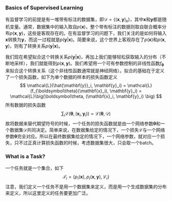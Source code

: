 ### Basics of Supervised Learning

有监督学习的前提是有一堆带有标注的数据集，即$\mathcal{D} = \{(\mathbf{x}, \mathbf{y})_k\}$，其中$\mathbf{x}$和$\mathbf{y}$都是随机变量。通常，数据集中的输入取自$p(\mathbf{x})$，整个带有标注的数据则取自联合概率分布$p(\mathbf{x}, \mathbf{y})$，这些是客观存在的。在有监督学习的问题下，我们关注的是如何将输入$\mathbf{x}$转换为$\mathbf{y}$，而这一过程就是$p(\mathbf{y} | \mathbf{x})$。简要来说，这个世界上客观存在了$p(\mathbf{x})$和$p(\mathbf{x}, \mathbf{y})$，则有了转换关系$p(\mathbf{y} | \mathbf{x})$。

我们现在希望拟合这个转换关系$p(\mathbf{y} | \mathbf{x})$，再加上我们能够轻松获取输入的分布（不断地采样），我们就能得到$p(\mathbf{x}, \mathbf{y})$。我们希望用一个可有参数控制的非线性函数$f_{\boldsymbol\theta}$来拟合这个转换关系（这个非线性函数通常就是神经网络）。拟合的基础在于定义了一个损失函数，如下为单个数据的样本的损失函数定义
$$
\mathcal{L}(\hat{\mathbf{y}}_i, \mathbf{y}_i) = \mathcal{L}(f_{\boldsymbol\theta}(\mathbf{x}_i), \mathbf{y}_i) = \mathcal{L}\big(\boldsymbol\theta, (\mathbf{x}_i, \mathbf{y}_i) \big)
$$
所有数据的损失函数
$$
\sum_i \mathcal{L}\big(\boldsymbol\theta, (\mathbf{x}_i, \mathbf{y}_i) \big) = \mathcal{L}(\boldsymbol\theta, \mathcal{D})
$$
故将数据来替代期望符号的时候，一个任务的损失函数就是由一个网络参数$\boldsymbol\theta$和一个数据集$\mathcal{D}$共同决定。简单来说，在数据集给定的情况下，一个损失$\mathcal{L}$与一个网络参数$\boldsymbol\theta$完全对应。所以在最终数据集给定的情况下，一个网络参数，就对应一个损失，只不过正真计算损失函数的时候，考虑数据集很大，只会取一个batch。

### What is a Task?

一个任务就是一个集合，如下
$$
\mathcal{T}_i = \{ p_i(\mathbf{x}), p_i(\mathbf{x}, \mathbf{y}), \mathcal{L}_i \}
$$
注意，我们定义一个任务不是用一个数据集来定义，而是用一个生成数据集的分布来定义，所以这里定义的任务要更加广泛。

